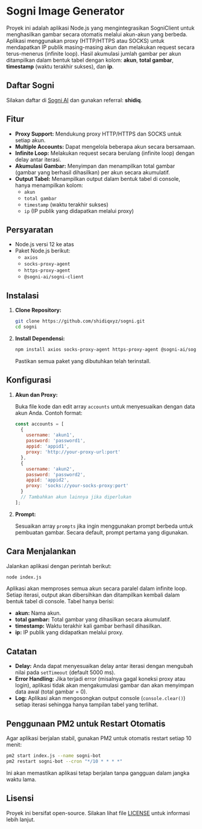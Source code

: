 # Sogni Image Generator

Proyek ini adalah aplikasi Node.js yang mengintegrasikan SogniClient untuk menghasilkan gambar secara otomatis melalui akun-akun yang berbeda. Aplikasi menggunakan proxy (HTTP/HTTPS atau SOCKS) untuk mendapatkan IP publik masing-masing akun dan melakukan request secara terus-menerus (infinite loop). Hasil akumulasi jumlah gambar per akun ditampilkan dalam bentuk tabel dengan kolom: **akun**, **total gambar**, **timestamp** (waktu terakhir sukses), dan **ip**.

## Daftar Sogni

Silakan daftar di [Sogni AI](https://app.sogni.ai/) dan gunakan referral: **shidiq**.

## Fitur

- **Proxy Support:** Mendukung proxy HTTP/HTTPS dan SOCKS untuk setiap akun.
- **Multiple Accounts:** Dapat mengelola beberapa akun secara bersamaan.
- **Infinite Loop:** Melakukan request secara berulang (infinite loop) dengan delay antar iterasi.
- **Akumulasi Gambar:** Menyimpan dan menampilkan total gambar (gambar yang berhasil dihasilkan) per akun secara akumulatif.
- **Output Tabel:** Menampilkan output dalam bentuk tabel di console, hanya menampilkan kolom:
  - `akun`
  - `total gambar`
  - `timestamp` (waktu terakhir sukses)
  - `ip` (IP publik yang didapatkan melalui proxy)

## Persyaratan

- Node.js versi 12 ke atas
- Paket Node.js berikut:
  - `axios`
  - `socks-proxy-agent`
  - `https-proxy-agent`
  - `@sogni-ai/sogni-client`

## Instalasi

1. **Clone Repository:**

   ```bash
   git clone https://github.com/shidiqxyz/sogni.git
   cd sogni
   ```

2. **Install Dependensi:**

   ```bash
   npm install axios socks-proxy-agent https-proxy-agent @sogni-ai/sogni-client
   ```

   Pastikan semua paket yang dibutuhkan telah terinstall.

## Konfigurasi

1. **Akun dan Proxy:**

   Buka file kode dan edit array `accounts` untuk menyesuaikan dengan data akun Anda. Contoh format:

   ```js
   const accounts = [
     {
       username: 'akun1',
       password: 'password1',
       appid: 'appid1',
       proxy: 'http://your-proxy-url:port'
     },
     {
       username: 'akun2',
       password: 'password2',
       appid: 'appid2',
       proxy: 'socks://your-socks-proxy:port'
     }
     // Tambahkan akun lainnya jika diperlukan
   ];
   ```

2. **Prompt:**

   Sesuaikan array `prompts` jika ingin menggunakan prompt berbeda untuk pembuatan gambar. Secara default, prompt pertama yang digunakan.

## Cara Menjalankan

Jalankan aplikasi dengan perintah berikut:

```bash
node index.js
```

Aplikasi akan memproses semua akun secara paralel dalam infinite loop. Setiap iterasi, output akan dibersihkan dan ditampilkan kembali dalam bentuk tabel di console. Tabel hanya berisi:

- **akun:** Nama akun.
- **total gambar:** Total gambar yang dihasilkan secara akumulatif.
- **timestamp:** Waktu terakhir kali gambar berhasil dihasilkan.
- **ip:** IP publik yang didapatkan melalui proxy.

## Catatan

- **Delay:** Anda dapat menyesuaikan delay antar iterasi dengan mengubah nilai pada `setTimeout` (default 5000 ms).
- **Error Handling:** Jika terjadi error (misalnya gagal koneksi proxy atau login), aplikasi tidak akan mengakumulasi gambar dan akan menyimpan data awal (total gambar = 0).
- **Log:** Aplikasi akan mengosongkan output console (`console.clear()`) setiap iterasi sehingga hanya tampilan tabel yang terlihat.

## Penggunaan PM2 untuk Restart Otomatis

Agar aplikasi berjalan stabil, gunakan PM2 untuk otomatis restart setiap 10 menit:

```bash
pm2 start index.js --name sogni-bot  
pm2 restart sogni-bot --cron "*/10 * * * *"
```

Ini akan memastikan aplikasi tetap berjalan tanpa gangguan dalam jangka waktu lama.

## Lisensi

Proyek ini bersifat open-source. Silakan lihat file [LICENSE](LICENSE) untuk informasi lebih lanjut.

